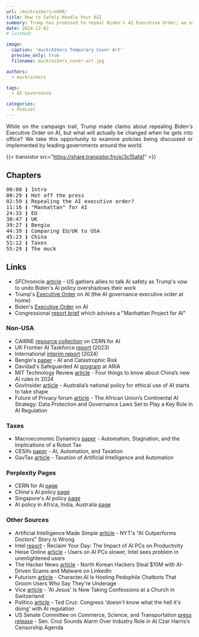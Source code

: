 ```yaml
---
url: /muckraikers/e008/
title: How to Safely Handle Your AGI
summary: Trump has promised to repeal Biden's AI Executive Order; we use this as an opportunity to look at the predominant AI governance approaches (as of recording the episode).
date: 2024-12-02
# lastmod:

image:
  caption: 'muckrAIkers Temporary Cover Art'
  preview_only: true
  filename: muckraikers_cover-art.jpg

authors:
  - muckraikers

tags:
  - AI Governance

categories: 
  - Podcast
---
```


<div style="text-align: justify">
While on the campaign trail, Trump made claims about repealing Biden's Executive Order on AI, but what will actually be changed when he gets into office? We take this opportunity to examine policies being discussed or implemented by leading governments around the world.

{{< transistor src="https://share.transistor.fm/e/3c15afa1" >}}
</div>

## Chapters

<div style="text-align: left; font-family:monospace;">
00:00 ❙ Intro<br>
00:29 ❙ Hot off the press<br>
02:59 ❙ Repealing the AI executive order?<br>
11:16 ❙ "Manhattan" for AI<br>
24:33 ❙ EU<br>
30:47 ❙ UK<br>
39:27 ❙ Bengio<br>
44:39 ❙ Comparing EU/UK to USA<br>
45:23 ❙ China<br>
51:12 ❙ Taxes<br>
55:29 ❙ The muck

</div>

## Links
- SFChronicle [article](https://www.sfchronicle.com/business/article/us-gathers-allies-to-talk-ai-safety-trump-s-vow-19932278.php) - US gathers allies to talk AI safety as Trump's vow to undo Biden's AI policy overshadows their work
- Trump's [Executive Order](https://trumpwhitehouse.archives.gov/presidential-actions/executive-order-promoting-use-trustworthy-artificial-intelligence-federal-government/) on AI (the AI governance executive order at home)
- Biden's [Executive Order](https://www.whitehouse.gov/briefing-room/presidential-actions/2023/10/30/executive-order-on-the-safe-secure-and-trustworthy-development-and-use-of-artificial-intelligence/) on AI
- Congressional [report brief](https://www.uscc.gov/sites/default/files/2024-11/2024_Executive_Summary.pdf) which advises a "Manhattan Project for AI"

### Non-USA
- CAIRNE [resource collection](https://cairne.eu/cern-for-ai/) on CERN for AI
- UK Frontier AI Taskforce [report](https://www.gov.uk/government/publications/frontier-ai-taskforce-first-progress-report/frontier-ai-taskforce-first-progress-report) (2023)
- International [interim report](https://www.gov.uk/government/publications/international-scientific-report-on-the-safety-of-advanced-ai/international-scientific-report-on-the-safety-of-advanced-ai-interim-report) (2024)
- Bengio's [paper](https://www.journalofdemocracy.org/articles/ai-and-catastrophic-risk/) - AI and Catastrophic Risk
- Davidad's Safeguarded AI [program](https://www.aria.org.uk/programme-safeguarded-ai/) at ARIA
- MIT Technology Review [article](https://www.technologyreview.com/2024/01/17/1086704/china-ai-regulation-changes-2024/) - Four things to know about China’s new AI rules in 2024
- GovInsider [article](https://govinsider.asia/intl-en/article/australias-national-policy-for-ethical-use-of-ai-starts-to-take-shape) - Australia’s national policy for ethical use of AI starts to take shape 
- Future of Privacy forum [article](https://fpf.org/blog/global/the-african-unions-continental-ai-strategy-data-protection-and-governance-laws-set-to-play-a-key-role-in-ai-regulation/) - The African Union’s Continental AI Strategy: Data Protection and Governance Laws Set to Play a Key Role in AI Regulation

### Taxes
- Macroeconomic Dynamics [paper](https://www.cambridge.org/core/journals/macroeconomic-dynamics/article/abs/automation-stagnation-and-the-implications-of-a-robot-tax/3D796A6890203B0C268EE4D6DF18A39B) - Automation, Stagnation, and the Implications of a Robot Tax
- CESifo [paper](https://papers.ssrn.com/sol3/papers.cfm?abstract_id=4811796) - AI, Automation, and Taxation
- GavTax [article](https://gavtax.com/taxation-of-artificial-intelligence-and-automation/) - Taxation of Artificial Intelligence and Automation

### Perplexity Pages
- CERN for AI [page](https://www.perplexity.ai/page/europe-s-eur100b-cern-for-ai-p-xpSRjjyrRMiZJ.GdP1.PEA)
- China's AI policy [page](https://www.perplexity.ai/search/what-is-chinese-ai-policy-regu-gf11zQ_vTNGoj80n5evyow)
- Singapore's AI policy [page](https://www.perplexity.ai/search/what-is-singapores-ai-governan-ljJgnM38STeDEZwrKzY0Kg)
- AI policy in Africa, India, Australia [page](https://perplexity.ai/search/what-are-the-ai-governancy-pol-XCD7tNKKSWmnswxW6iV0Zg)


### Other Sources
- Artificial Intelligence Made Simple [article](https://artificialintelligencemadesimple.substack.com/p/nyts-ai-outperforms-doctors-story) - NYT's "AI Outperforms Doctors" Story Is Wrong
- Intel [report](https://download.intel.com/newsroom/2024/client-computing/ai-pc-productivity-112024-report.pdf) - Reclaim Your Day: The Impact of AI PCs on Productivity
- Heise Online [article](https://www.heise.de/news/Anwender-an-KI-PCs-langsamer-Intel-sieht-Problem-in-unaufgeklaerten-Nutzern-10108194.html) - Users on AI PCs slower, Intel sees problem in unenlightened users
- The Hacker News [article](https://thehackernews.com/2024/11/north-korean-hackers-steal-10m-with-ai.html) - North Korean Hackers Steal $10M with AI-Driven Scams and Malware on LinkedIn
- Futurism [article](https://futurism.com/character-ai-pedophile-chatbots) - Character.AI Is Hosting Pedophile Chatbots That Groom Users Who Say They're Underage
- Vice [article](https://www.vice.com/en/article/ai-jesus-is-now-taking-confessions-at-a-church-in-switzerland/) - 'AI Jesus' Is Now Taking Confessions at a Church in Switzerland
- Politico [article](https://www.politico.com/news/2023/06/15/ai-ted-cruz-congress-00102116) - Ted Cruz: Congress 'doesn't know what the hell it's doing' with AI regulation
- US Senate Committee on Commerce, Science, and Transportation [press release](https://www.commerce.senate.gov/2024/9/sen-cruz-sounds-alarm-over-industry-role-in-ai-czar-harris-s-censorship-agenda) - Sen. Cruz Sounds Alarm Over Industry Role in AI Czar Harris’s Censorship Agenda